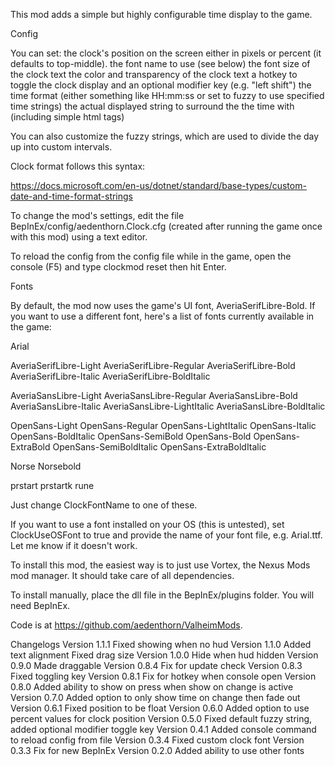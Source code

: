 This mod adds a simple but highly configurable time display to the game.


Config

You can set:
the clock's position on the screen either in pixels or percent (it defaults to top-middle).
the font name to use (see below)
the font size of the clock text
the color and transparency of the clock text
a hotkey to toggle the clock display and an optional modifier key (e.g. "left shift")
the time format (either something like HH:mm:ss or set to fuzzy to use specified time strings)
the actual displayed string to surround the the time with (including simple html tags)

You can also customize the fuzzy strings, which are used to divide the day up into custom intervals.

Clock format follows this syntax:

https://docs.microsoft.com/en-us/dotnet/standard/base-types/custom-date-and-time-format-strings


To change the mod's settings, edit the file BepInEx/config/aedenthorn.Clock.cfg (created after running the game once with this mod) using a text editor.

To reload the config from the config file while in the game, open the console (F5) and type clockmod reset then hit Enter.

Fonts

By default, the mod now uses the game's UI font, AveriaSerifLibre-Bold. If you want to use a different font, here's a list of fonts currently available in the game:

Arial

AveriaSerifLibre-Light
AveriaSerifLibre-Regular
AveriaSerifLibre-Bold
AveriaSerifLibre-Italic
AveriaSerifLibre-BoldItalic

AveriaSansLibre-Light
AveriaSansLibre-Regular
AveriaSansLibre-Bold
AveriaSansLibre-Italic
AveriaSansLibre-LightItalic
AveriaSansLibre-BoldItalic

OpenSans-Light
OpenSans-Regular
OpenSans-LightItalic
OpenSans-Italic
OpenSans-BoldItalic
OpenSans-SemiBold
OpenSans-Bold
OpenSans-ExtraBold
OpenSans-SemiBoldItalic
OpenSans-ExtraBoldItalic

Norse
Norsebold

prstart
prstartk
rune

Just change ClockFontName to one of these.

If you want to use a font installed on your OS (this is untested), set ClockUseOSFont to true and provide the name of your font file, e.g. Arial.ttf. Let me know if it doesn't work.


To install this mod, the easiest way is to just use Vortex, the Nexus Mods mod manager. It should take care of all dependencies.

To install manually, place the dll file in the BepInEx/plugins folder. You will need BepInEx.

Code is at https://github.com/aedenthorn/ValheimMods.

Changelogs
Version 1.1.1
Fixed showing when no hud
Version 1.1.0
Added text alignment
Fixed drag size
Version 1.0.0
Hide when hud hidden
Version 0.9.0
Made draggable
Version 0.8.4
Fix for update check
Version 0.8.3
Fixed toggling key
Version 0.8.1
Fix for hotkey when console open
Version 0.8.0
Added ability to show on press when show on change is active
Version 0.7.0
Added option to only show time on change then fade out
Version 0.6.1
Fixed position to be float
Version 0.6.0
Added option to use percent values for clock position
Version 0.5.0
Fixed default fuzzy string, added optional modifier toggle key
Version 0.4.1
Added console command to reload config from file
Version 0.3.4
Fixed custom clock font
Version 0.3.3
Fix for new BepInEx
Version 0.2.0
Added ability to use other fonts
